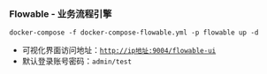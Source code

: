 ### Flowable - 业务流程引擎

```shell
docker-compose -f docker-compose-flowable.yml -p flowable up -d
```

- 可视化界面访问地址：[`http://ip地址:9004/flowable-ui`](http://127.0.0.1:9004/flowable-ui)
- 默认登录账号密码：`admin/test`
